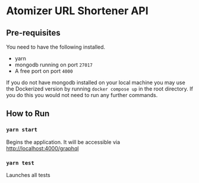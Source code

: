 # Atomizer URL Shortener API

## Pre-requisites

You need to have the following installed.

- yarn
- mongodb running on port `27017`
- A free port on port `4000`

If you do not have mongodb installed on your local machine you may use the Dockerized version by running `docker compose up` in the root directory. If you do this you would not need to run any further commands.

## How to Run

### `yarn start`

Begins the application. It will be accessible via [http://localhost:4000/graphql](http://localhost:4000/graphql)

### `yarn test`

Launches all tests
